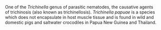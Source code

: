 [//]: # (Created by ./bin/manage_files.pl from ./species/Trichinella_papuae/Trichinella_papuae.about.html on Thu Jun 11 13:46:16 2020)
One of the _Trichinella_ genus of parasitic nematodes, the causative agents of trichinosis (also known as trichinellosis). _Trichinella papuae_ is a species which does not encapsulate in host muscle tissue and is found in wild and domestic pigs and saltwater crocodiles in Papua New Guinea and Thailand.
